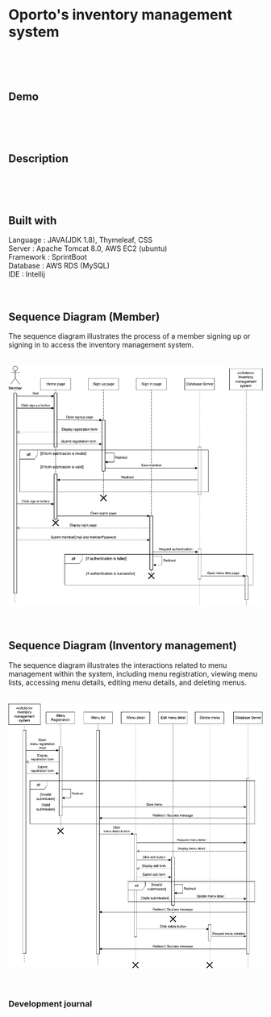 # Oporto's inventory management system
<br><br><br>


## Demo
<br><br><br>


## Description
<br><br><br>


## Built with
Language : JAVA(JDK 1.8), Thymeleaf, CSS <br>
Server : Apache Tomcat 8.0, AWS EC2 (ubuntu) <br>
Framework : SprintBoot <br>
Database : AWS RDS (MySQL) <br>
IDE : Intellij <br><br><br>


## Sequence Diagram (Member)
The sequence diagram illustrates the process of a member signing up or signing in to access the inventory management system.
<br><br><br>
![Sequence Diagram](sequence_diagram(Member).drawio.png)
<br><br><br>


## Sequence Diagram (Inventory management)
The sequence diagram illustrates the interactions related to menu management within the system, including menu registration, viewing menu lists, accessing menu details, editing menu details, and deleting menus.
<br><br><br>
![Sequence Diagram](sequence_diagram(Inventory).drawio.png)
<br><br><br>


### Development journal


